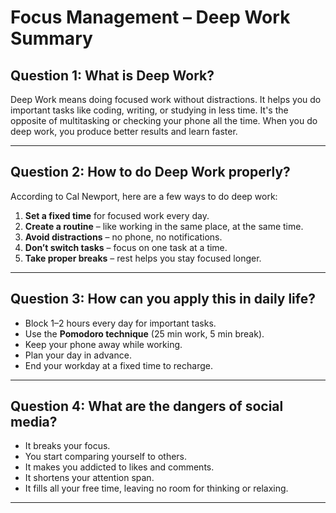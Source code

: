 # Focus Management – Deep Work Summary

## Question 1: What is Deep Work?

Deep Work means doing focused work without distractions. It helps you do important tasks like coding, writing, or studying in less time. It's the opposite of multitasking or checking your phone all the time. When you do deep work, you produce better results and learn faster.

---

## Question 2: How to do Deep Work properly?

According to Cal Newport, here are a few ways to do deep work:

1. **Set a fixed time** for focused work every day.
2. **Create a routine** – like working in the same place, at the same time.
3. **Avoid distractions** – no phone, no notifications.
4. **Don’t switch tasks** – focus on one task at a time.
5. **Take proper breaks** – rest helps you stay focused longer.

---

## Question 3: How can you apply this in daily life?

- Block 1–2 hours every day for important tasks.
- Use the **Pomodoro technique** (25 min work, 5 min break).
- Keep your phone away while working.
- Plan your day in advance.
- End your workday at a fixed time to recharge.

---

## Question 4: What are the dangers of social media?

- It breaks your focus.
- You start comparing yourself to others.
- It makes you addicted to likes and comments.
- It shortens your attention span.
- It fills all your free time, leaving no room for thinking or relaxing.

---

